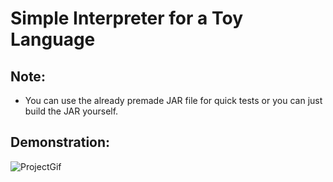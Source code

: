 # Simple Interpreter for a Toy Language
## Note:
* You can use the already premade JAR file for quick tests or you can just build the JAR yourself.

## Demonstration:
![ProjectGif](https://user-images.githubusercontent.com/92273103/169807421-1a7c3a98-acdd-4136-9103-941832b547f2.gif)


